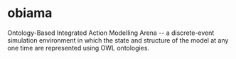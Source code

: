 obiama
======

Ontology-Based Integrated Action Modelling Arena -- a discrete-event simulation environment in which the state and structure of the model at any one time are represented using OWL ontologies.
